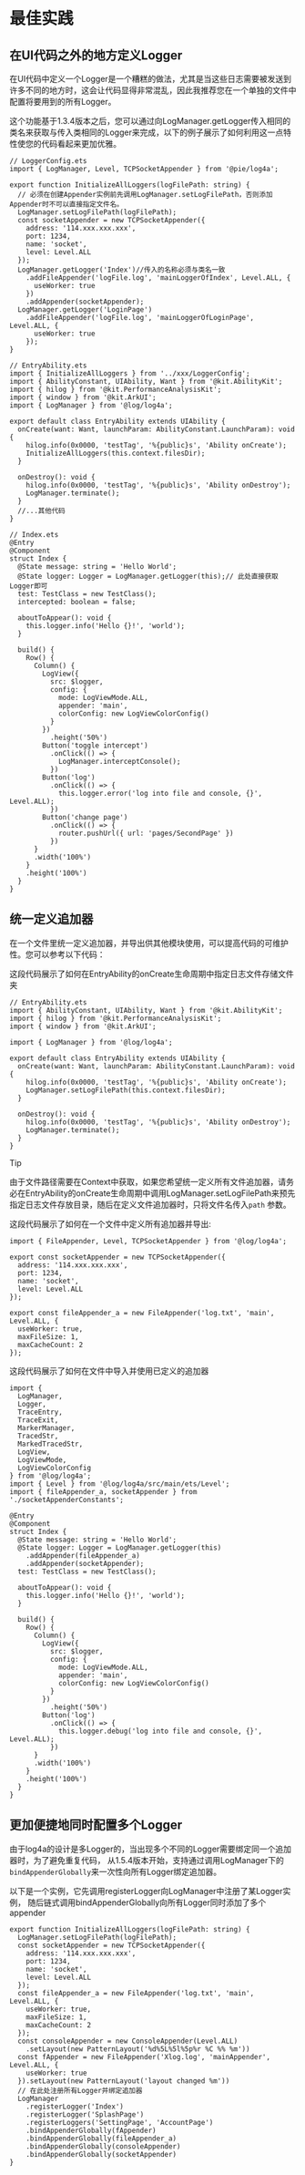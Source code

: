# 最佳实践

## 在UI代码之外的地方定义Logger <Badge type="tip" text="1.3.4 +" />

在UI代码中定义一个Logger是一个糟糕的做法，尤其是当这些日志需要被发送到许多不同的地方时，这会让代码显得非常混乱，因此我推荐您在一个单独的文件中配置将要用到的所有Logger。

这个功能基于1.3.4版本之后，您可以通过向LogManager.getLogger传入相同的类名来获取与传入类相同的Logger来完成，以下的例子展示了如何利用这一点特性使您的代码看起来更加优雅。

```ts:line-numbers
// LoggerConfig.ets
import { LogManager, Level, TCPSocketAppender } from '@pie/log4a';

export function InitializeAllLoggers(logFilePath: string) {
  // 必须在创建Appender实例前先调用LogManager.setLogFilePath，否则添加Appender时不可以直接指定文件名。
  LogManager.setLogFilePath(logFilePath);
  const socketAppender = new TCPSocketAppender({
    address: '114.xxx.xxx.xxx',
    port: 1234,
    name: 'socket',
    level: Level.ALL
  });
  LogManager.getLogger('Index')//传入的名称必须与类名一致
    .addFileAppender('logFile.log', 'mainLoggerOfIndex', Level.ALL, {
      useWorker: true
    })
    .addAppender(socketAppender);
  LogManager.getLogger('LoginPage')
    .addFileAppender('logFile.log', 'mainLoggerOfLoginPage', Level.ALL, {
      useWorker: true
    });
}
```

```ts:line-numbers{11}
// EntryAbility.ets
import { InitializeAllLoggers } from '../xxx/LoggerConfig';
import { AbilityConstant, UIAbility, Want } from '@kit.AbilityKit';
import { hilog } from '@kit.PerformanceAnalysisKit';
import { window } from '@kit.ArkUI';
import { LogManager } from '@log/log4a';

export default class EntryAbility extends UIAbility {
  onCreate(want: Want, launchParam: AbilityConstant.LaunchParam): void {
    hilog.info(0x0000, 'testTag', '%{public}s', 'Ability onCreate');
    InitializeAllLoggers(this.context.filesDir);
  }

  onDestroy(): void {
    hilog.info(0x0000, 'testTag', '%{public}s', 'Ability onDestroy');
    LogManager.terminate();
  }
  //...其他代码
}
```

```typescript:line-numbers
// Index.ets
@Entry
@Component
struct Index {
  @State message: string = 'Hello World';
  @State logger: Logger = LogManager.getLogger(this);// 此处直接获取Logger即可
  test: TestClass = new TestClass();
  intercepted: boolean = false;

  aboutToAppear(): void {
    this.logger.info('Hello {}!', 'world');
  }

  build() {
    Row() {
      Column() {
        LogView({
          src: $logger,
          config: {
            mode: LogViewMode.ALL,
            appender: 'main',
            colorConfig: new LogViewColorConfig()
          }
        })
          .height('50%')
        Button('toggle intercept')
          .onClick(() => {
            LogManager.interceptConsole();
          })
        Button('log')
          .onClick(() => {
            this.logger.error('log into file and console, {}', Level.ALL);
          })
        Button('change page')
          .onClick(() => {
            router.pushUrl({ url: 'pages/SecondPage' })
          })
      }
      .width('100%')
    }
    .height('100%')
  }
}
```

## 统一定义追加器

在一个文件里统一定义追加器，并导出供其他模块使用，可以提高代码的可维护性。您可以参考以下代码：

这段代码展示了如何在EntryAbility的onCreate生命周期中指定日志文件存储文件夹

```typescript:line-numbers {11,16}
// EntryAbility.ets
import { AbilityConstant, UIAbility, Want } from '@kit.AbilityKit';
import { hilog } from '@kit.PerformanceAnalysisKit';
import { window } from '@kit.ArkUI';

import { LogManager } from '@log/log4a';

export default class EntryAbility extends UIAbility {
  onCreate(want: Want, launchParam: AbilityConstant.LaunchParam): void {
    hilog.info(0x0000, 'testTag', '%{public}s', 'Ability onCreate');
    LogManager.setLogFilePath(this.context.filesDir);
  }

  onDestroy(): void {
    hilog.info(0x0000, 'testTag', '%{public}s', 'Ability onDestroy');
    LogManager.terminate();
  }
}
```

> [!TIP]
>
由于文件路径需要在Context中获取，如果您希望统一定义所有文件追加器，请务必在EntryAbility的onCreate生命周期中调用LogManager.setLogFilePath来预先指定日志文件存放目录，随后在定义文件追加器时，只将文件名传入`path`
参数。

这段代码展示了如何在一个文件中定义所有追加器并导出:

```typescript:line-numbers
import { FileAppender, Level, TCPSocketAppender } from '@log/log4a';

export const socketAppender = new TCPSocketAppender({
  address: '114.xxx.xxx.xxx',
  port: 1234,
  name: 'socket',
  level: Level.ALL
});

export const fileAppender_a = new FileAppender('log.txt', 'main', Level.ALL, {
  useWorker: true,
  maxFileSize: 1,
  maxCacheCount: 2
});
```

这段代码展示了如何在文件中导入并使用已定义的追加器

```typescript:line-numbers
import {
  LogManager,
  Logger,
  TraceEntry,
  TraceExit,
  MarkerManager,
  TracedStr,
  MarkedTracedStr,
  LogView,
  LogViewMode,
  LogViewColorConfig
} from '@log/log4a';
import { Level } from '@log/log4a/src/main/ets/Level';
import { fileAppender_a, socketAppender } from './socketAppenderConstants';

@Entry
@Component
struct Index {
  @State message: string = 'Hello World';
  @State logger: Logger = LogManager.getLogger(this)
    .addAppender(fileAppender_a)
    .addAppender(socketAppender);
  test: TestClass = new TestClass();

  aboutToAppear(): void {
    this.logger.info('Hello {}!', 'world');
  }

  build() {
    Row() {
      Column() {
        LogView({
          src: $logger,
          config: {
            mode: LogViewMode.ALL,
            appender: 'main',
            colorConfig: new LogViewColorConfig()
          }
        })
          .height('50%')
        Button('log')
          .onClick(() => {
            this.logger.debug('log into file and console, {}', Level.ALL);
          })
      }
      .width('100%')
    }
    .height('100%')
  }
}
```

## 更加便捷地同时配置多个Logger <Badge type="tip" text="1.5.4 +" />

由于log4a的设计是多Logger的，当出现多个不同的Logger需要绑定同一个追加器时，为了避免重复代码，
从1.5.4版本开始，支持通过调用LogManager下的`bindAppenderGlobally`来一次性向所有Logger绑定追加器。

以下是一个实例，它先调用registerLogger向LogManager中注册了某Logger实例，
随后链式调用bindAppenderGlobally向所有Logger同时添加了多个appender

```typescript:line-numbers
export function InitializeAllLoggers(logFilePath: string) {
  LogManager.setLogFilePath(logFilePath);
  const socketAppender = new TCPSocketAppender({
    address: '114.xxx.xxx.xxx',
    port: 1234,
    name: 'socket',
    level: Level.ALL
  });
  const fileAppender_a = new FileAppender('log.txt', 'main', Level.ALL, {
    useWorker: true,
    maxFileSize: 1,
    maxCacheCount: 2
  });
  const consoleAppender = new ConsoleAppender(Level.ALL)
    .setLayout(new PatternLayout('%d%5L%5l%5p%r %C %% %m'))
  const fAppender = new FileAppender('Xlog.log', 'mainAppender', Level.ALL, {
    useWorker: true
  }).setLayout(new PatternLayout('layout changed %m'))
  // 在此处注册所有Logger并绑定追加器
  LogManager
    .registerLogger('Index')
    .registerLogger('SplashPage')
    .registerLoggers('SettingPage', 'AccountPage')
    .bindAppenderGlobally(fAppender)
    .bindAppenderGlobally(fileAppender_a)
    .bindAppenderGlobally(consoleAppender)
    .bindAppenderGlobally(socketAppender)
}
```